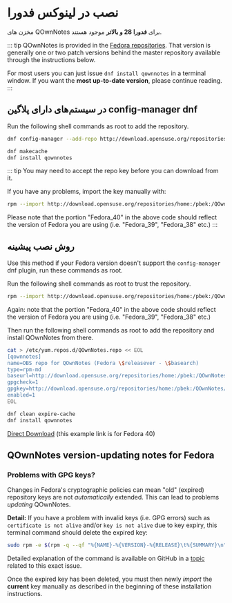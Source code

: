 # نصب در لینوکس فدورا

مخزن های QOwnNotes برای **فدورا 28 و بالاتر** موجود هستند.

::: tip
QOwnNotes is provided in the [Fedora repositories](https://packages.fedoraproject.org/pkgs/qownnotes/qownnotes/). That version is generally one or two patch versions behind the master repository available through the instructions below.

For most users you can just issue `dnf install qownnotes` in a terminal window. If you want the **most up-to-date version**, please continue reading.
:::

## در سیستم‌های دارای پلاگین config-manager dnf

Run the following shell commands as root to add the repository.

```bash
dnf config-manager --add-repo http://download.opensuse.org/repositories/home:/pbek:/QOwnNotes/Fedora_\$releasever/

dnf makecache
dnf install qownnotes
```

::: tip
You may need to accept the repo key before you can download from it.

If you have any problems, import the key manually with:

```bash
rpm --import http://download.opensuse.org/repositories/home:/pbek:/QOwnNotes/Fedora_40/repodata/repomd.xml.key
```
Please note that the portion "Fedora_40" in the above code should reflect the version of Fedora you are using (i.e. "Fedora_39", "Fedora_38" etc.)
:::

## روش نصب پیشینه

Use this method if your Fedora version doesn't support the `config-manager` dnf plugin, run these commands as root.

Run the following shell commands as root to trust the repository.

```bash
rpm --import http://download.opensuse.org/repositories/home:/pbek:/QOwnNotes/Fedora_40/repodata/repomd.xml.key
```
Again: note that the portion "Fedora_40" in the above code should reflect the version of Fedora you are using (i.e. "Fedora_39", "Fedora_38" etc.)

Then run the following shell commands as root to add the repository and install QOwnNotes from there.

```bash
cat > /etc/yum.repos.d/QOwnNotes.repo << EOL
[qownnotes]
name=OBS repo for QOwnNotes (Fedora \$releasever - \$basearch)
type=rpm-md
baseurl=http://download.opensuse.org/repositories/home:/pbek:/QOwnNotes/Fedora_\$releasever/
gpgcheck=1
gpgkey=http://download.opensuse.org/repositories/home:/pbek:/QOwnNotes/Fedora_\$releasever/repodata/repomd.xml.key
enabled=1
EOL

dnf clean expire-cache
dnf install qownnotes
```

[Direct Download](https://download.opensuse.org/repositories/home:/pbek:/QOwnNotes/Fedora_40) (this example link is for Fedora 40)

## QOwnNotes version-updating notes for Fedora

### Problems with GPG keys?

Changes in Fedora's cryptographic policies can mean "old" (expired) repository keys are not *automatically* extended. This can lead to problems *updating* QOwnNotes.

**Detail:** If you have a problem with invalid keys (i.e. GPG errors) such as `certificate is not alive` and/or `key is not alive` due to key expiry, this terminal command should delete the expired key:

```bash
sudo rpm -e $(rpm -q --qf "%{NAME}-%{VERSION}-%{RELEASE}\t%{SUMMARY}\n" gpg-pubkey | grep pbek | cut -f1)
```

Detailed explanation of the command is available on GitHub in a [topic](https://github.com/pbek/QOwnNotes/issues/3008#issuecomment-2197827084) related to this exact issue.

Once the expired key has been deleted, you must then newly *import* the **current** key manually as described in the beginning of these installation instructions.
